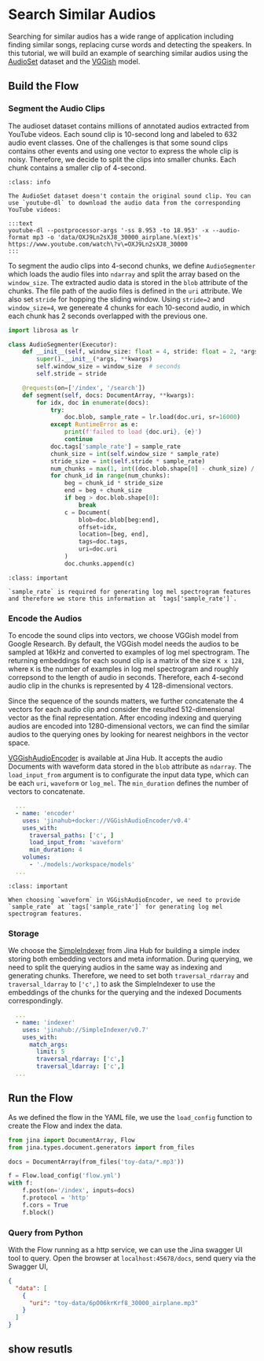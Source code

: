 # Search Similar Audios

Searching for similar audios has a wide range of application including finding similar songs, replacing curse words and detecting the speakers. In this tutorial, we will build an example of searching similar audios using the [AudioSet](https://research.google.com/audioset/) dataset and the [VGGish](https://github.com/tensorflow/models/tree/master/research/audioset/vggish) model.

## Build the Flow

### Segment the Audio Clips

The audioset dataset contains millions of annotated audios extracted from YouTube videos. Each sound clip is 10-second long and labeled to 632 audio event classes. 
One of the challenges is that some sound clips contains other events and using one vector to express the whole clip is noisy. Therefore, we decide to split the clips into smaller chunks. Each chunk contains a smaller clip of 4-second. 

<!--embed-noise-samples-->

```{admonition} Tips
:class: info

The AudioSet dataset doesn't contain the original sound clip. You can use `youtube-dl` to download the audio data from the corresponding YouTube videos:

:::text
youtube-dl --postprocessor-args '-ss 8.953 -to 18.953' -x --audio-format mp3 -o 'data/OXJ9Ln2sXJ8_30000_airplane.%(ext)s' https://www.youtube.com/watch\?v\=OXJ9Ln2sXJ8_30000
:::
```

To segment the audio clips into 4-second chunks, we define `AudioSegmenter` which loads the audio files into `ndarray` and split the array based on the `window_size`. The extracted audio data is stored in the `blob` attribute of the chunks. The file path of the audio files is defined in the `uri` attribute. We also set `stride` for hopping the sliding window. Using `stride=2` and `window_size=4`, we genereate 4 chunks for each 10-second audio, in which each chunk has 2 seconds overlapped with the previous one.

```python
import librosa as lr

class AudioSegmenter(Executor):
    def __init__(self, window_size: float = 4, stride: float = 2, *args, **kwargs):
        super().__init__(*args, **kwargs)
        self.window_size = window_size  # seconds
        self.stride = stride

    @requests(on=['/index', '/search'])
    def segment(self, docs: DocumentArray, **kwargs):
        for idx, doc in enumerate(docs):
            try:
                doc.blob, sample_rate = lr.load(doc.uri, sr=16000)
            except RuntimeError as e:
                print(f'failed to load {doc.uri}, {e}')
                continue
            doc.tags['sample_rate'] = sample_rate
            chunk_size = int(self.window_size * sample_rate)
            stride_size = int(self.stride * sample_rate)
            num_chunks = max(1, int((doc.blob.shape[0] - chunk_size) / stride_size))
            for chunk_id in range(num_chunks):
                beg = chunk_id * stride_size
                end = beg + chunk_size
                if beg > doc.blob.shape[0]:
                    break
                c = Document(
                    blob=doc.blob[beg:end],
                    offset=idx,
                    location=[beg, end],
                    tags=doc.tags,
                    uri=doc.uri
                )
                doc.chunks.append(c)
```

```{admonition} Note
:class: important

`sample_rate` is required for generating log mel spectrogram features and therefore we store this information at `tags['sample_rate']`.

```

### Encode the Audios

To encode the sound clips into vectors, we choose VGGish model from Google Research. By default, the VGGish model needs the audios to be sampled at 16kHz and converted to examples of log mel spectrogram. The returning embeddings for each sound clip is a matrix of the size `K x 128`, where `K` is the number of examples in log mel spectrogram and roughly correpsond to the length of audio in seconds. Therefore, each 4-second audio clip in the chunks is represented by 4 128-dimensional vectors.

Since the sequence of the sounds matters, we further concatenate the 4 vectors for each audio clip and consider the resulted 512-dimensional vector as the final representation. After encoding indexing and querying audios are encoded into 1280-dimensional vectors, we can find the similar audios to the querying ones by looking for nearest neighbors in the vector space.

[VGGishAudioEncoder](https://hub.jina.ai/executor/jypyr28o) is available at Jina Hub. It accepts the audio Documents with waveform data stored in the `blob` attribute as `ndarray`. The `load_input_from` argument is to configurate the input data type, which can be each `uri`, `waveform` or `log_mel`. The `min_duration` defines the number of vectors to concatenate. 

```yaml
  ...
  - name: 'encoder'
    uses: 'jinahub+docker://VGGishAudioEncoder/v0.4'
    uses_with:
      traversal_paths: ['c', ]
      load_input_from: 'waveform'
      min_duration: 4
    volumes:
      - './models:/workspace/models'
  ...
```

```{admonition} Note
:class: important

When choosing `waveform` in VGGishAudioEncoder, we need to provide `sample_rate` at `tags['sample_rate']` for generating log mel spectrogram features.

```
### Storage

We choose the [SimpleIndexer](https://hub.jina.ai/executor/zb38xlt4) from Jina Hub for building a simple index storing both embedding vectors and meta information. During querying, we need to split the querying audios in the same way as indexing and generating chunks. Therefore, we need to set both `traversal_rdarray` and `traversal_ldarray` to `['c',]` to ask the SimpleIndexer to use the embeddings of the chunks for the querying and the indexed Documents correspondingly.

```yaml
  ...
  - name: 'indexer'
    uses: 'jinahub://SimpleIndexer/v0.7'
    uses_with:
      match_args:
        limit: 5
        traversal_rdarray: ['c',]
        traversal_ldarray: ['c',]
  ...
```

## Run the Flow

As we defined the flow in the YAML file, we use the `load_config` function to create the Flow and index the data.

```python
from jina import DocumentArray, Flow
from jina.types.document.generators import from_files

docs = DocumentArray(from_files('toy-data/*.mp3'))

f = Flow.load_config('flow.yml')
with f:
    f.post(on='/index', inputs=docs)
    f.protocol = 'http'
    f.cors = True
    f.block()
```

### Query from Python
With the Flow running as a http service, we can use the Jina swagger UI tool to query. 
Open the browser at `localhost:45678/docs`, send query via the Swagger UI,

```json
{
  "data": [
    {
      "uri": "toy-data/6pO06krKrf8_30000_airplane.mp3"
    }
  ]
}
```

<!--sample.gif-->

## show resutls

<!--embed-query-samples-->

